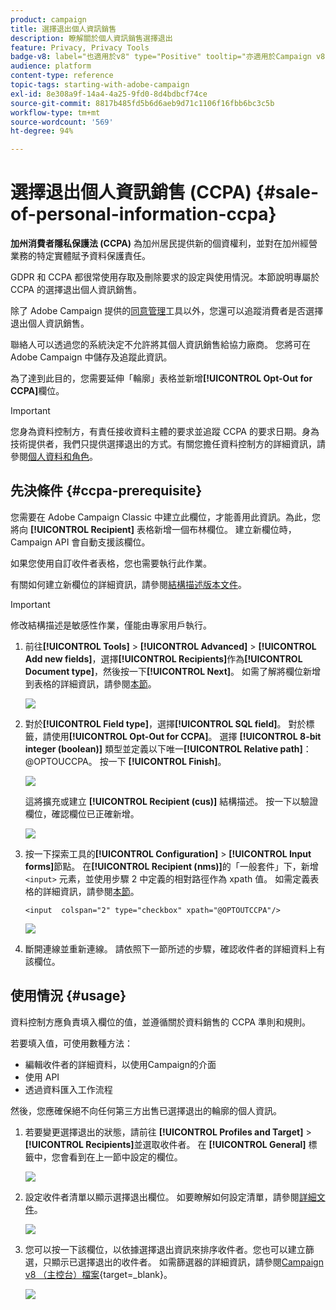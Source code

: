 ```yaml
---
product: campaign
title: 選擇退出個人資訊銷售
description: 瞭解關於個人資訊銷售選擇退出
feature: Privacy, Privacy Tools
badge-v8: label="也適用於v8" type="Positive" tooltip="亦適用於Campaign v8"
audience: platform
content-type: reference
topic-tags: starting-with-adobe-campaign
exl-id: 8e308a9f-14a4-4a25-9fd0-8d4bdbcf74ce
source-git-commit: 8817b485fd5b6d6aeb9d71c1106f16fbb6bc3c5b
workflow-type: tm+mt
source-wordcount: '569'
ht-degree: 94%

---
```


# 選擇退出個人資訊銷售 (CCPA) {#sale-of-personal-information-ccpa}



**加州消費者隱私保護法 (CCPA)** 為加州居民提供新的個資權利，並對在加州經營業務的特定實體賦予資料保護責任。

GDPR 和 CCPA 都很常使用存取及刪除要求的設定與使用情況。本節說明專屬於 CCPA 的選擇退出個人資訊銷售。

除了 Adobe Campaign 提供的[同意管理](privacy-management.md#consent-management)工具以外，您還可以追蹤消費者是否選擇退出個人資訊銷售。

聯絡人可以透過您的系統決定不允許將其個人資訊銷售給協力廠商。 您將可在 Adobe Campaign 中儲存及追蹤此資訊。

為了達到此目的，您需要延伸「輪廓」表格並新增&#x200B;**[!UICONTROL Opt-Out for CCPA]**&#x200B;欄位。

>[!IMPORTANT]
>
>您身為資料控制方，有責任接收資料主體的要求並追蹤 CCPA 的要求日期。身為技術提供者，我們只提供選擇退出的方式。有關您擔任資料控制方的詳細資訊，請參閱[個人資料和角色](privacy-and-recommendations.md#personal-data)。

## 先決條件 {#ccpa-prerequisite}

您需要在 Adobe Campaign Classic 中建立此欄位，才能善用此資訊。為此，您將向 **[!UICONTROL Recipient]** 表格新增一個布林欄位。 建立新欄位時，Campaign API 會自動支援該欄位。

如果您使用自訂收件者表格，您也需要執行此作業。

有關如何建立新欄位的詳細資訊，請參閱[結構描述版本文件](../../configuration/using/about-schema-edition.md)。

>[!IMPORTANT]
>
>修改結構描述是敏感性作業，僅能由專家用戶執行。

1. 前往&#x200B;**[!UICONTROL Tools]** > **[!UICONTROL Advanced]** > **[!UICONTROL Add new fields]**，選擇&#x200B;**[!UICONTROL Recipients]**&#x200B;作為&#x200B;**[!UICONTROL Document type]**，然後按一下&#x200B;**[!UICONTROL Next]**。 如需了解將欄位新增到表格的詳細資訊，請參閱[本節](../../configuration/using/new-field-wizard.md)。

   ![](assets/privacy-ccpa-1.png)

1. 對於&#x200B;**[!UICONTROL Field type]**，選擇&#x200B;**[!UICONTROL SQL field]**。 對於標籤，請使用&#x200B;**[!UICONTROL Opt-Out for CCPA]**。 選擇 **[!UICONTROL 8-bit integer (boolean)]** 類型並定義以下唯一&#x200B;**[!UICONTROL Relative path]**：@OPTOUCCPA。 按一下 **[!UICONTROL Finish]**。

   ![](assets/privacy-ccpa-2.png)

   這將擴充或建立 **[!UICONTROL Recipient (cus)]** 結構描述。 按一下以驗證欄位，確認欄位已正確新增。

   ![](assets/privacy-ccpa-3.png)

1. 按一下探索工具的&#x200B;**[!UICONTROL Configuration]** > **[!UICONTROL Input forms]**&#x200B;節點。 在&#x200B;**[!UICONTROL Recipient (nms)]**&#x200B;的「一般套件」下，新增 `<input>` 元素，並使用步驟 2 中定義的相對路徑作為 xpath 值。 如需定義表格的詳細資訊，請參閱[本節](../../configuration/using/identifying-a-form.md)。

   ```
   <input  colspan="2" type="checkbox" xpath="@OPTOUTCCPA"/>
   ```

   ![](assets/privacy-ccpa-4.png)

1. 斷開連線並重新連線。 請依照下一節所述的步驟，確認收件者的詳細資料上有該欄位。

## 使用情況 {#usage}

資料控制方應負責填入欄位的值，並遵循關於資料銷售的 CCPA 準則和規則。

若要填入值，可使用數種方法：

* 編輯收件者的詳細資料，以使用Campaign的介面
* 使用 API
* 透過資料匯入工作流程

然後，您應確保絕不向任何第三方出售已選擇退出的輪廓的個人資訊。

1. 若要變更選擇退出的狀態，請前往 **[!UICONTROL Profiles and Target]** > **[!UICONTROL Recipients]**&#x200B;並選取收件者。 在 **[!UICONTROL General]** 標籤中，您會看到在上一節中設定的欄位。

   ![](assets/privacy-ccpa-5.png)

1. 設定收件者清單以顯示選擇退出欄位。 如要瞭解如何設定清單，請參閱[詳細文件](../../platform/using/adobe-campaign-workspace.md#configuring-lists)。

   ![](assets/privacy-ccpa-6.png)

1. 您可以按一下該欄位，以依據選擇退出資訊來排序收件者。您也可以建立篩選，只顯示已選擇退出的收件者。 如需篩選器的詳細資訊，請參閱[Campaign v8 （主控台）檔案](https://experienceleague.adobe.com/zh-hant/docs/campaign/campaign-v8/audience/create-filters){target=_blank}。


   ![](assets/privacy-ccpa-7.png)
